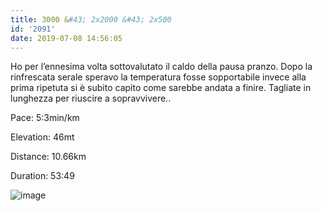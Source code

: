 ```yaml
---
title: 3000 &#43; 2x2000 &#43; 2x500
id: '2091'
date: 2019-07-08 14:56:05
---
```


Ho per l’ennesima volta sottovalutato il caldo della pausa pranzo. Dopo la rinfrescata serale speravo la temperatura fosse sopportabile invece alla prima ripetuta si è subito capito come sarebbe andata a finire. Tagliate in lunghezza per riuscire a sopravvivere..

Pace: 5:3min/km

Elevation: 46mt

Distance: 10.66km

Duration: 53:49

![image](/images/2021/08/20190708-activity-map.png)